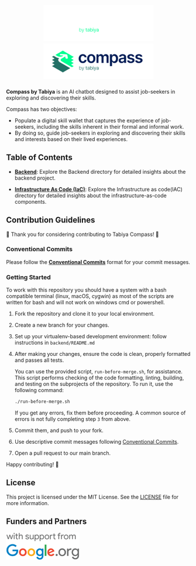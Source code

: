 <h1 align="center">
<img src="https://raw.githubusercontent.com/tabiya-tech/compass-docs/main/.gitbook/assets/compass_logo_web_light.png#gh-dark-mode-only" alt="logo" width=300/>
<img src="https://raw.githubusercontent.com/tabiya-tech/compass-docs/main/.gitbook/assets/compass_logo_web_dark.png#gh-light-mode-only" alt="logo" width=300/>
</h1>

**Compass by Tabiya** is an AI chatbot designed to assist job-seekers in exploring and discovering their skills.

Compass has two objectives: 
- Populate a digital skill wallet that captures the experience of job-seekers, including the
skills inherent in their formal and informal work.
- By doing so, guide job-seekers in exploring and discovering
their skills and interests based on their lived experiences.

## Table of Contents

- **[Backend](backend)**: Explore the Backend directory for detailed insights about the backend project.

- **[Infrastructure As Code (IaC)](iac)**: Explore the Infrastructure as code(IAC) directory for detailed insights about
  the infrastructure-as-code components.


## Contribution Guidelines

🎉 Thank you for considering contributing to Tabiya Compass! 🎉

### Conventional Commits

Please follow the **[Conventional Commits](https://www.conventionalcommits.org/)** format for your commit messages.


### Getting Started
To work with this repository you should have a system with a bash compatible terminal (linux, macOS, cygwin) as most of the scripts are written for bash and will not work on windows cmd or powershell.

1. Fork the repository and clone it to your local environment.

2. Create a new branch for your changes.

3. Set up your virtualenv-based development environment: follow instructions in `backend/README.md`

4. After making your changes, ensure the code is clean, properly formatted and passes all tests.

    You can use the provided script, `run-before-merge.sh`, for assistance. This script performs checking of the code formatting, linting, building, and testing on the subprojects of the repository. To run it, use the following command:
      
    ```bash
    ./run-before-merge.sh
    ```
      
    If you get any errors, fix them before proceeding. A common source of errors is not fully completing step `3` from above.

4. Commit them, and push to your fork.

5. Use descriptive commit messages following [Conventional Commits](https://www.conventionalcommits.org/en/v1.0.0/).

6. Open a pull request to our main branch.

Happy contributing! 🚀


## License

This project is licensed under the MIT License. See the [LICENSE](LICENSE) file for more information.

## Funders and Partners
<img src="https://github.com/tabiya-tech/compass-docs/blob/main/.gitbook/assets/logo_Google.org_Support_FullColor_cmyk%20coated_stacked.png" alt="Google.org Logo" width=200/>

